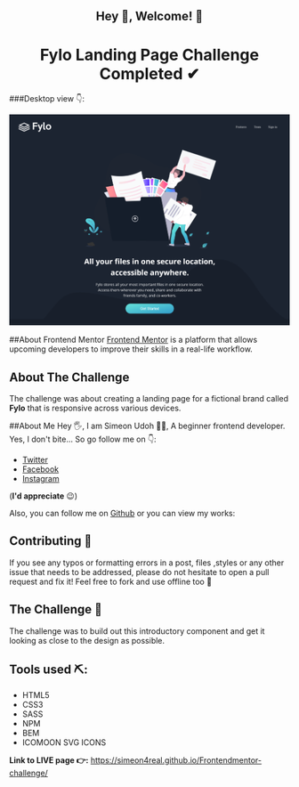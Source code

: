
## <center> Hey 🙂, Welcome! 👋</center>

# <center>Fylo Landing Page Challenge Completed ✔</center>

###Desktop view 👇: 


![Desktop view](images/fylo&#32;desktop&#32;preview.png )

##About Frontend Mentor
[ Frontend Mentor](https://www.frontendmentor.io) is a platform that allows upcoming developers to improve their skills in a real-life workflow. 

## About The Challenge
The challenge was about creating a landing page for a fictional brand called **Fylo** that is responsive across various devices.  

##About Me
Hey 🖐, I am Simeon Udoh 🙋‍♂️, A beginner frontend developer. Yes, I don't bite... So go follow me on 👇: 
+  [Twitter](https://twitter.com/Techviberng)
+   [Facebook](https://facebook.com/Simeon.udoh.71)
+   [Instagram](https://instagram.com/simicode) 

(**I'd appreciate** 😉)

Also,  you can follow me on [Github](https://github.com/simeon4real) or you can view my works: 


## Contributing 🤝

If you see any typos or formatting errors in a post, files ,styles or any other issue that needs to be addressed, please do not hesitate to open a pull request and fix it! Feel free to fork and use offline too 🙌

## The Challenge 💪

The challenge was to build out this introductory component and get it looking as close to the design as possible.

## Tools used ⛏: 
* HTML5
* CSS3
* SASS
* NPM
* BEM
* ICOMOON SVG ICONS

**Link to LIVE page 👉:** https://simeon4real.github.io/Frontendmentor-challenge/ 



